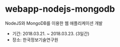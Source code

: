 # webapp-nodejs-mongodb
NodeJS와 MongoDB를 이용한 웹 애플리케이션 개발
- 기간: 2018.03.21. ~ 2018.03.23. (3일간)
- 장소: 한국정보기술연구원

